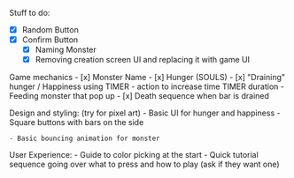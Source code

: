 Stuff to do: 

- [x] Random Button
- [x] Confirm Button
    - [x] Naming Monster
    - [x] Removing creation screen UI and replacing it with game UI

Game mechanics
    - [x] Monster Name
    - [x] Hunger (SOULS)
    - [x] "Draining" hunger / Happiness using TIMER
    - action to increase time TIMER duration
        -Feeding monster that pop up
    - [x] Death sequence when bar is drained

Design and styling: (try for pixel art)
    - Basic UI for hunger and happiness
        - Square buttons with bars on the side

    - Basic bouncing animation for monster


User Experience:
    - Guide to color picking at the start
    - Quick tutorial sequence going over what to press and how to play (ask if they want one)